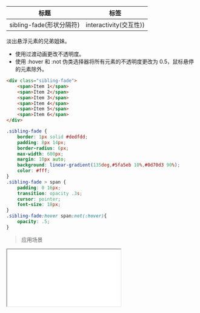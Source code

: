| 标题                             | 标签           |
| -------------------------------- | -------------- |
| sibling-fade(形状分隔符) | interactivity(交互性)) |

淡出悬浮元素的兄弟姐妹。

* 使用过渡动画更改不透明度。
* 使用 :hover 和 :not 伪类选择器将所有元素的不透明度更改为 0.5，鼠标悬停的元素除外。

```html
<div class="sibling-fade">
    <span>Item 1</span>
    <span>Item 2</span>
    <span>Item 3</span>
    <span>Item 4</span>
    <span>Item 5</span>
    <span>Item 6</span>
</div>
```

```css
.sibling-fade {
    border: 1px solid #dedfdd;
    padding: 8px 14px;
    border-radius: 6px;
    max-width: 600px;
    margin: 10px auto;
    background: linear-gradient(135deg,#5fa5eb 10%,#0d70d3 90%);
    color: #fff;
}
.sibling-fade > span {
    padding: 0 16px;
    transition: opacity .3s;
    cursor: pointer;
    font-size: 18px;
}
.sibling-fade:hover span:not(:hover){
    opacity: .5;
}
```



> 应用场景

<iframe src="codes/css/html/sibling-fade.html"></iframe>




